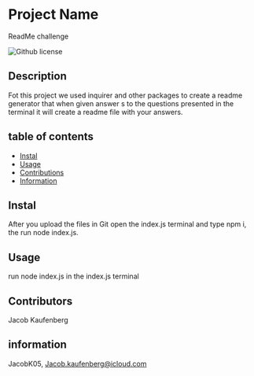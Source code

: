  # Project Name
  ReadMe challenge

  ![Github license](https://img.shields.io/badge/license--blue.svg)
  
  ## Description
  Fot this project we used inquirer and other packages  to create a readme generator that when given answer s to the questions presented in the terminal it will create a readme file with your answers.


  ## table of contents
  * [Instal](#Installation)
  * [Usage](#Usage)
  * [Contributions](#Contributions)
  * [Information](#Info)
  

  ## Instal
  After you upload the files in Git open the index.js terminal and type npm i, the run node index.js.


  ## Usage
  run node index.js in the index.js terminal 


  ## Contributors
  Jacob Kaufenberg


  ## information
  JacobK05, Jacob.kaufenberg@icloud.com

